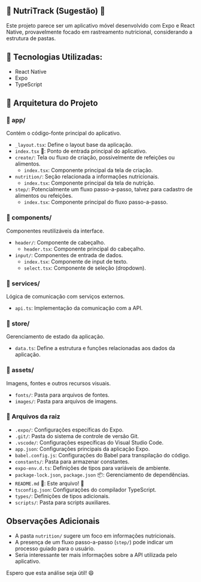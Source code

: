 ## 🥗 NutriTrack (Sugestão) 🍎

Este projeto parece ser um aplicativo móvel desenvolvido com Expo e React Native, provavelmente focado em rastreamento nutricional, considerando a estrutura de pastas. 

## 📱 Tecnologias Utilizadas:

- React Native
- Expo
- TypeScript

## 📂 Arquitetura do Projeto

### 📁 app/

Contém o código-fonte principal do aplicativo.

- `_layout.tsx`: Define o layout base da aplicação.
- `index.tsx` 🚀: Ponto de entrada principal do aplicativo.
- `create/`: Tela ou fluxo de criação, possivelmente de refeições ou alimentos.
    - `index.tsx`:  Componente principal da tela de criação.
- `nutrition/`: Seção relacionada a informações nutricionais.
    - `index.tsx`: Componente principal da tela de nutrição.
- `step/`:  Potencialmente um fluxo passo-a-passo, talvez para cadastro de alimentos ou refeições.
    - `index.tsx`: Componente principal do fluxo passo-a-passo.

### 📁 components/

Componentes reutilizáveis da interface.

- `header/`: Componente de cabeçalho.
    - `header.tsx`: Componente principal do cabeçalho.
- `input/`: Componentes de entrada de dados.
    - `index.tsx`: Componente de input de texto.
    - `select.tsx`: Componente de seleção (dropdown). 

### 📁 services/

Lógica de comunicação com serviços externos.

- `api.ts`: Implementação da comunicação com a API. 

### 📁 store/

Gerenciamento de estado da aplicação.

- `data.ts`: Define a estrutura e funções relacionadas aos dados da aplicação. 

### 📁 assets/

Imagens, fontes e outros recursos visuais.

- `fonts/`: Pasta para arquivos de fontes.
- `images/`: Pasta para arquivos de imagens.

### 📄 Arquivos da raiz

- `.expo/`: Configurações específicas do Expo.
- `.git/`: Pasta do sistema de controle de versão Git.
- `.vscode/`: Configurações específicas do Visual Studio Code.
- `app.json`: Configurações principais da aplicação Expo.
- `babel.config.js`: Configurações do Babel para transpilação do código. 
- `constants/`: Pasta para armazenar constantes.
- `expo-env.d.ts`: Definições de tipos para variáveis de ambiente.
- `package-lock.json`, `package.json` 📦: Gerenciamento de dependências.
- `README.md` 📄: Este arquivo! 👋
- `tsconfig.json`: Configurações do compilador TypeScript.
- `types/`: Definições de tipos adicionais.
- `scripts/`: Pasta para scripts auxiliares.

## Observações Adicionais

- A pasta `nutrition/` sugere um foco em informações nutricionais.
- A presença de um fluxo passo-a-passo (`step/`) pode indicar um processo guiado para o usuário.
- Seria interessante ter mais informações sobre a API utilizada pelo aplicativo.

Espero que esta análise seja útil! 😄 
